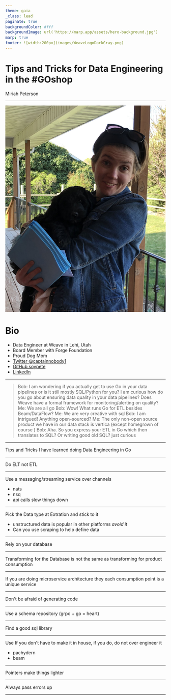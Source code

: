 ```yaml
---
theme: gaia
_class: lead
paginate: true
backgroundColor: #fff
backgroundImage: url('https://marp.app/assets/hero-background.jpg')
marp: true
footer: ![width:200px](images/WeaveLogoDarkGray.png)
---
```


# Tips and Tricks for Data Engineering in the #GOshop
Miriah Peterson
<!-- 
Abstract: Data Engineers today work primarily in Python and Java to create large scale piplines and Data platforms for their companies. As a Data Engineer I have spent the past two years working exclusively in --> 

___


![bg right fit](images/IMG_3232.jpg)

# Bio

- Data Engineer at Weave in Lehi, Utah
- Board Member with Forge Foundation
- Proud Dog Mom
- [Twitter @captainnobody1](https://www.twitter.com/captainnobody1)
- [GitHub soypete](https://www.github.com/soypete)
- [LinkedIn](https://www.linkedin.com/in/miriah-peterson-35649b5b)

---

>Bob: I am wondering if you actually get to use Go in your data pipelines or is it still mostly SQL/Python for you? I am curious how do you go about ensuring data quality in your data pipelines? Does Weave have a formal framework for monitoring/alerting on quality?
Me:  We are all go
Bob: Wow! What runs Go for ETL besides Beam/DataFlow?
Me: We are very creative with sql
Bob: I am intrigued! Anything open-sourced?
Me: The only non-open source product we have in our data stack is vertica (except homegrown of course )
Bob: Aha. So you express your ETL in Go which then translates to SQL? Or writing good old SQL? just curious

---

Tips and Tricks I have learned doing Data Engineering in Go

---

Do ELT not ETL

--- 

Use a messaging/streaming service over channels
- nats
- nsq
- api calls slow things down

---

Pick the Data type at Extration and stick to it
- unstructured data is popular in other platforms *avoid it*
- Can you use scraping to help define data

---

Rely on your database

--- 

Transforming for the Database is not the same as transforming for product consumption

--- 

If you are doing microservice architecture they each consumption point is a unique service

--- 

Don't be afraid of generating code

--- 

Use a schema repository (grpc + go =  heart)

--- 

Find a good sql library

--- 

Use If you don't have to make it in house, if you do, do not over engineer it 
 - pachydern
 - beam
___

Pointers make things lighter

--- 

Always pass errors up

---